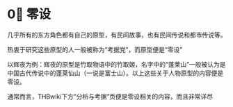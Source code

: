 # 0⃣ 零设

几乎所有的东方角色都有自己的原型，有民间故事，也有民间传说和都市传说等。

热衷于研究这些原型的人一般被称为“考据党”，而原型便是“零设”

以辉夜为例：辉夜的原型是竹取物语中的竹取姬，名字中的“蓬莱山”一般被认为是中国古代传说中的蓬莱仙山（一说是富士山）。以上这些关于人物原型的内容便是零设。

通常而言，THBwiki下方“分析与考据”页便是零设相关的内容，而且非常详尽

